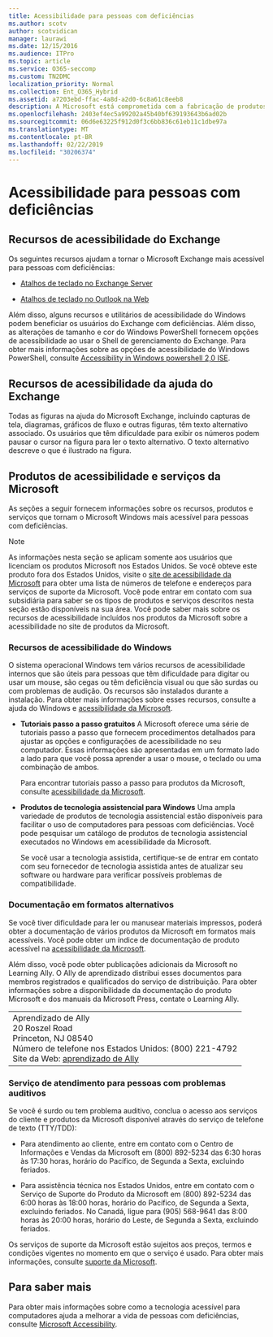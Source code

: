 ```yaml
---
title: Acessibilidade para pessoas com deficiências
ms.author: scotv
author: scotvidican
manager: laurawi
ms.date: 12/15/2016
ms.audience: ITPro
ms.topic: article
ms.service: O365-seccomp
ms.custom: TN2DMC
localization_priority: Normal
ms.collection: Ent_O365_Hybrid
ms.assetid: a7203ebd-ffac-4a8d-a2d0-6c8a61c8eeb8
description: A Microsoft está comprometida com a fabricação de produtos e serviços que sejam fáceis para todos usarem.
ms.openlocfilehash: 2403ef4ec5a99202a45b40bf639193643b6ad02b
ms.sourcegitcommit: 06d6e63225f912d0f3c6bb836c61eb11c1dbe97a
ms.translationtype: MT
ms.contentlocale: pt-BR
ms.lasthandoff: 02/22/2019
ms.locfileid: "30206374"
---
```

# <a name="accessibility-for-people-with-disabilities"></a>Acessibilidade para pessoas com deficiências

## <a name="accessibility-features-of-exchange"></a>Recursos de acessibilidade do Exchange

Os seguintes recursos ajudam a tornar o Microsoft Exchange mais acessível para pessoas com deficiências:
  
- [Atalhos de teclado no Exchange Server](http://technet.microsoft.com/library/146b2b52-1ef8-4606-991a-4cf4da694970.aspx)
    
- [Atalhos de teclado no Outlook na Web](https://go.microsoft.com/fwlink/p/?LinkId=268079)
    
Além disso, alguns recursos e utilitários de acessibilidade do Windows podem beneficiar os usuários do Exchange com deficiências. Além disso, as alterações de tamanho e cor do Windows PowerShell fornecem opções de acessibilidade ao usar o Shell de gerenciamento do Exchange. Para obter mais informações sobre as opções de acessibilidade do Windows PowerShell, consulte [Accessibility in Windows powershell 2,0 ISE](https://go.microsoft.com/fwlink/p/?LinkId=258240).
  
## <a name="accessibility-features-of-exchange-help"></a>Recursos de acessibilidade da ajuda do Exchange

Todas as figuras na ajuda do Microsoft Exchange, incluindo capturas de tela, diagramas, gráficos de fluxo e outras figuras, têm texto alternativo associado. Os usuários que têm dificuldade para exibir os números podem pausar o cursor na figura para ler o texto alternativo. O texto alternativo descreve o que é ilustrado na figura.
  
## <a name="accessibility-products-and-services-from-microsoft"></a>Produtos de acessibilidade e serviços da Microsoft

As seções a seguir fornecem informações sobre os recursos, produtos e serviços que tornam o Microsoft Windows mais acessível para pessoas com deficiências.
  
> [!NOTE]
> As informações nesta seção se aplicam somente aos usuários que licenciam os produtos Microsoft nos Estados Unidos. Se você obteve este produto fora dos Estados Unidos, visite o [site de acessibilidade da Microsoft](https://www.microsoft.com/enable) para obter uma lista de números de telefone e endereços para serviços de suporte da Microsoft. Você pode entrar em contato com sua subsidiária para saber se os tipos de produtos e serviços descritos nesta seção estão disponíveis na sua área. Você pode saber mais sobre os recursos de acessibilidade incluídos nos produtos da Microsoft sobre a acessibilidade no site de produtos da Microsoft. 
  
### <a name="accessibility-features-of-windows"></a>Recursos de acessibilidade do Windows

O sistema operacional Windows tem vários recursos de acessibilidade internos que são úteis para pessoas que têm dificuldade para digitar ou usar um mouse, são cegas ou têm deficiência visual ou que são surdas ou com problemas de audição. Os recursos são instalados durante a instalação. Para obter mais informações sobre esses recursos, consulte a ajuda do Windows e [acessibilidade da Microsoft](https://go.microsoft.com/fwlink/p/?linkId=18139).
  
- **Tutoriais passo a passo gratuitos** A Microsoft oferece uma série de tutoriais passo a passo que fornecem procedimentos detalhados para ajustar as opções e configurações de acessibilidade no seu computador. Essas informações são apresentadas em um formato lado a lado para que você possa aprender a usar o mouse, o teclado ou uma combinação de ambos. 
    
    Para encontrar tutoriais passo a passo para produtos da Microsoft, consulte [acessibilidade da Microsoft](https://go.microsoft.com/fwlink/p/?linkId=18139).
    
- **Produtos de tecnologia assistencial para Windows** Uma ampla variedade de produtos de tecnologia assistencial estão disponíveis para facilitar o uso de computadores para pessoas com deficiências. Você pode pesquisar um catálogo de produtos de tecnologia assistencial executados no Windows em acessibilidade da Microsoft. 
    
    Se você usar a tecnologia assistida, certifique-se de entrar em contato com seu fornecedor de tecnologia assistida antes de atualizar seu software ou hardware para verificar possíveis problemas de compatibilidade. 
    
### <a name="documentation-in-alternative-formats"></a>Documentação em formatos alternativos

Se você tiver dificuldade para ler ou manusear materiais impressos, poderá obter a documentação de vários produtos da Microsoft em formatos mais acessíveis. Você pode obter um índice de documentação de produto acessível na [acessibilidade da Microsoft](https://go.microsoft.com/fwlink/p/?linkId=18139). 
  
Além disso, você pode obter publicações adicionais da Microsoft no Learning Ally. O Ally de aprendizado distribui esses documentos para membros registrados e qualificados do serviço de distribuição. Para obter informações sobre a disponibilidade da documentação do produto Microsoft e dos manuais da Microsoft Press, contate o Learning Ally. 
  
||
|:-----|
|Aprendizado de Ally  <br/> 20 Roszel Road  <br/> Princeton, NJ 08540  <br/> Número de telefone nos Estados Unidos: (800) 221-4792  <br/> Site da Web: [aprendizado de Ally](https://www.learningally.org/) <br/> |
   
### <a name="customer-service-for-people-with-hearing-impairments"></a>Serviço de atendimento para pessoas com problemas auditivos

Se você é surdo ou tem problema auditivo, conclua o acesso aos serviços do cliente e produtos da Microsoft disponível através do serviço de telefone de texto (TTY/TDD):
  
- Para atendimento ao cliente, entre em contato com o Centro de Informações e Vendas da Microsoft em (800) 892-5234 das 6:30 horas às 17:30 horas, horário do Pacífico, de Segunda a Sexta, excluindo feriados. 
    
- Para assistência técnica nos Estados Unidos, entre em contato com o Serviço de Suporte do Produto da Microsoft em (800) 892-5234 das 6:00 horas às 18:00 horas, horário do Pacífico, de Segunda a Sexta, excluindo feriados. No Canadá, ligue para (905) 568-9641 das 8:00 horas às 20:00 horas, horário do Leste, de Segunda a Sexta, excluindo feriados. 
    
Os serviços de suporte da Microsoft estão sujeitos aos preços, termos e condições vigentes no momento em que o serviço é usado. Para obter mais informações, consulte [suporte da Microsoft](https://go.microsoft.com/fwlink/p/?linkId=18142).
  
## <a name="for-more-information"></a>Para saber mais

Para obter mais informações sobre como a tecnologia acessível para computadores ajuda a melhorar a vida de pessoas com deficiências, consulte [Microsoft Accessibility](http://go.microsoft.com/fwlink/p/?linkId=18139). 
  

